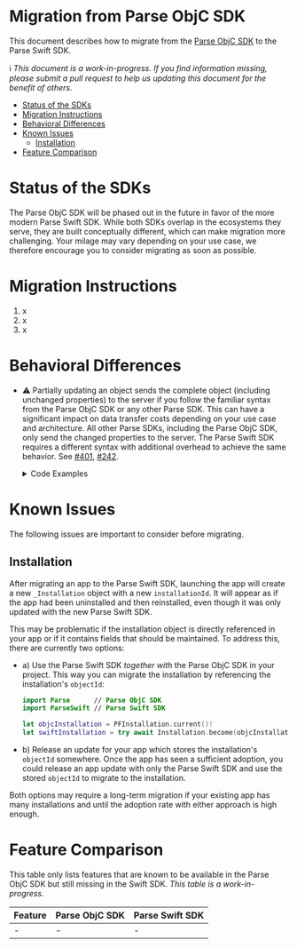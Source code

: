 # Migration from Parse ObjC SDK <!-- omit in toc -->

This document describes how to migrate from the [Parse ObjC SDK](https://github.com/parse-community/Parse-SDK-iOS-OSX) to the Parse Swift SDK.

ℹ️ *This document is a work-in-progress. If you find information missing, please submit a pull request to help us updating this document for the benefit of others.*

- [Status of the SDKs](#status-of-the-sdks)
- [Migration Instructions](#migration-instructions)
- [Behavioral Differences](#behavioral-differences)
- [Known Issues](#known-issues)
  - [Installation](#installation)
- [Feature Comparison](#feature-comparison)

# Status of the SDKs

The Parse ObjC SDK will be phased out in the future in favor of the more modern Parse Swift SDK. While both SDKs overlap in the ecosystems they serve, they are built conceptually different, which can make migration more challenging. Your milage may vary depending on your use case, we therefore encourage you to consider migrating as soon as possible.

# Migration Instructions

1. x
2. x
3. x

# Behavioral Differences

- ⚠️ Partially updating an object sends the complete object (including unchanged properties) to the server if you follow the familiar syntax from the Parse ObjC SDK or any other Parse SDK. This can have a significant impact on data transfer costs depending on your use case and architecture. All other Parse SDKs, including the Parse ObjC SDK, only send the changed properties to the server. The Parse Swift SDK requires a different syntax with additional overhead to achieve the same behavior. See [#401](https://github.com/parse-community/Parse-Swift/issues/401), [#242](https://github.com/parse-community/Parse-Swift/issues/242).

  <details>
    <summary>Code Examples</summary>
  
    ```swift
    // The following examples compare how to update a saved object in the Parse ObjC SDK vs. the
    // Parse Swift SDK. For simplicity, the examples show how to migrate synchonrous methods. If
    // you are migrating asynchronous methods your code looks slightly differently, but the same
    // approach applies.

    // Parse ObjC SDK
    PFObject *obj = [PFObject objectWithClassName:@"Example"];
    obj[@"key"] = @"value1";
    [obj save];
    obj[@"key"] = @"value2";
    [obj save];

    // Parse Swift SDK - Variant 1
    // This sends the complete object to the server when partially updating the object. This approach
    // is not recommended as sending unchanged properties is unnecessary and therefore wastes resources.
    struct Example: ParseObject {
      var objectId: String?
      var createdAt: Date?
      var updatedAt: Date?
      var ACL: ParseACL?
      var originalData: Data? 
      var key: String?
    }

    let obj = Example()
    obj.key = "value1"
    obj.save()
    obj.key = "value2"
    obj.save()

    // Parse Swift SDK - Variant 2
    // This sends only the changed properties to the server. Note that `objMergable` only contains the
    // modified properties and is missing the unchanged properties. To also contain the unchanged
    // properties in addition to the changed properties, an additional `fetch` call on the respective
    // object would be necessary. This aproach is not recommended as it adds an additional server
    // request to get data that is already present locally. This is unrelated to the limitation that
    // any Parse SDK is unaware of any object modification that is done via Cloud Code triggers.
    struct Example: ParseObject {
      var objectId: String?
      var createdAt: Date?
      var updatedAt: Date?
      var ACL: ParseACL?
      var originalData: Data? 
      var key: String?
    }

    let obj = Example()
    obj.key = "value1"
    obj.save()
    var objMergable = obj.mergeable
    objMergable.key = "value2"
    objMergable.save()

    // Parse Swift SDK - Variant 3
    // This sends only the changed properties to the server. By overriding the `merge` method the
    // `objMergable` also contains the unchanged properties of the original `obj`. This means no
    // additional `fetch` call is needed. This is the recommned approach which corresponds the most
    // with the behavior of the Parse ObjC SDK. Note that any change of custom properies will need
    // to reflect in the `merge` method, otherwise `objMergable` may only partially contain the
    // original data which leads to data inconsistencies that may be difficult to track down.
    struct Example: ParseObject {
      var objectId: String?
      var createdAt: Date?
      var updatedAt: Date?
      var ACL: ParseACL?
      var originalData: Data? 
      var key: String?

      func merge(with object: Self) throws -> Self { 
        var updated = try mergeParse(with: object) 
        if updated.shouldRestoreKey(\.key, original: object) { 
          updated.key = object.key 
        }
        return updated
      }
    }

    let obj = Example()
    obj.key = "value1"
    obj.save()
    var objMergable = obj.mergeable
    objMergable.key = "value2"
    objMergable.save()
    ```
  </details>

# Known Issues

The following issues are important to consider before migrating.

## Installation

After migrating an app to the Parse Swift SDK, launching the app will create a new `_Installation` object with a new `installationId`. It will appear as if the app had been uninstalled and then reinstalled, even though it was only updated with the new Parse Swift SDK.

This may be problematic if the installation object is directly referenced in your app or if it contains fields that should be maintained. To address this, there are currently two options:

  - a) Use the Parse Swift SDK *together with* the Parse ObjC SDK in your project. This way you can migrate the installation by referencing the installation's `objectId`:

    ```swift
    import Parse      // Parse ObjC SDK
    import ParseSwift // Parse Swift SDK

    let objcInstallation = PFInstallation.current()!
    let swiftInstallation = try await Installation.become(objcInstallation.objectId!)
    ```
  - b) Release an update for your app which stores the installation's `objectId` somewhere. Once the app has seen a sufficient adoption, you could release an app update with only the Parse Swift SDK and use the stored `objectId` to migrate to the installation.

Both options may require a long-term migration if your existing app has many installations and until the adoption rate with either approach is high enough.

# Feature Comparison

This table only lists features that are known to be available in the Parse ObjC SDK but still missing in the Swift SDK. *This table is a work-in-progress.*

| Feature | Parse ObjC SDK | Parse Swift SDK |
|---------|----------------|-----------------|
| -       | -              | -               |
